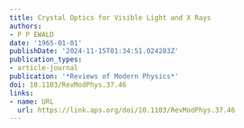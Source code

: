 ```yaml
---
title: Crystal Optics for Visible Light and X Rays
authors:
- P P EWALD
date: '1965-01-01'
publishDate: '2024-11-15T01:34:51.024283Z'
publication_types:
- article-journal
publication: '*Reviews of Modern Physics*'
doi: 10.1103/RevModPhys.37.46
links:
- name: URL
  url: https://link.aps.org/doi/10.1103/RevModPhys.37.46
---
```

